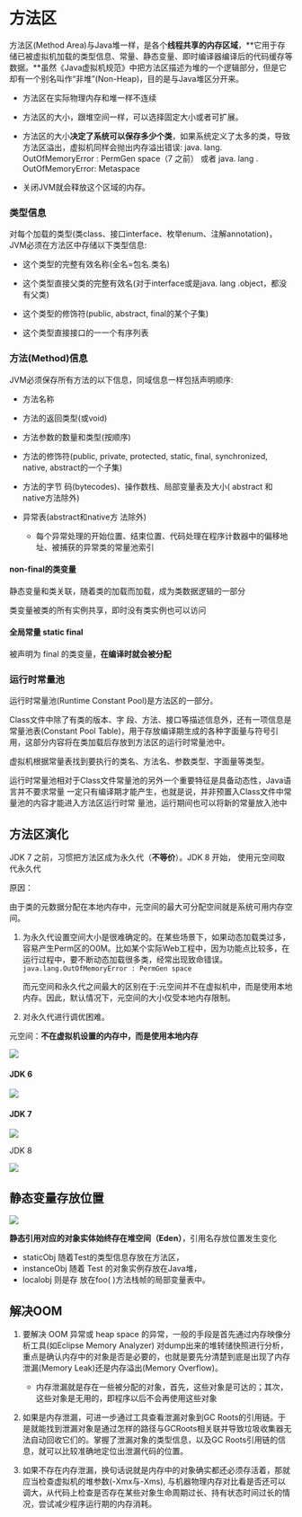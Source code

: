 

# 方法区

方法区(Method Area)与Java堆一样，是各个**线程共享的内存区域**，**它用于存储已被虚拟机加载的类型信息、常量、静态变量、即时编译器编译后的代码缓存等数据。**虽然《Java虚拟机规范》中把方法区描述为堆的一个逻辑部分，但是它却有一个别名叫作“非堆”(Non-Heap)，目的是与Java堆区分开来。

- 方法区在实际物理内存和堆一样不连续

- 方法区的大小，跟堆空间一样，可以选择固定大小或者可扩展。

- 方法区的大小**决定了系统可以保存多少个类**，如果系统定义了太多的类，导致方法区溢出，虚拟机同样会抛出内存溢出错误: java. lang. OutOfMemoryError : PermGen space（7 之前） 或者 java. lang . OutOfMemoryError: Metaspace

- 关闭JVM就会释放这个区域的内存。

###  类型信息

对每个加载的类型(类class、接口interface、枚举enum、注解annotation)，JVM必须在方法区中存储以下类型信息:

- 这个类型的完整有效名称(全名=包名.类名)

- 这个类型直接父类的完整有效名(对于interface或是java. lang .object，都没有父类)

- 这个类型的修饰符(public, abstract, final的某个子集)

- 这个类型直接接口的一一个有序列表

### 方法(Method)信息

JVM必须保存所有方法的以下信息，同域信息一样包括声明顺序:

- 方法名称

- 方法的返回类型(或void)

- 方法参数的数量和类型(按顺序)

- 方法的修饰符(public, private, protected, static, final, synchronized, native,  abstract的一个子集)

- 方法的字节 码(bytecodes)、操作数栈、局部变量表及大小( abstract 和 native方法除外)

- 异常表(abstract和native方 法除外)
    - 每个异常处理的开始位置、结束位置、代码处理在程序计数器中的偏移地址、被捕获的异常类的常量池索引

#### non-final的类变量

静态变量和类关联，随着类的加载而加载，成为类数据逻辑的一部分

类变量被类的所有实例共享，即时没有类实例也可以访问

#### 全局常量 static final

被声明为 final 的类变量，**在编译时就会被分配**

### 运行时常量池

运行时常量池(Runtime Constant Pool)是方法区的一部分。

Class文件中除了有类的版本、字 段、方法、接口等描述信息外，还有一项信息是常量池表(Constant Pool Table)，用于存放编译期生成的各种字面量与符号引用，这部分内容将在类加载后存放到方法区的运行时常量池中。

虚拟机根据常量表找到要执行的类名、方法名、参数类型、字面量等类型。

运行时常量池相对于Class文件常量池的另外一个重要特征是具备动态性，Java语言并不要求常量 一定只有编译期才能产生，也就是说，并非预置入Class文件中常量池的内容才能进入方法区运行时常 量池，运行期间也可以将新的常量放入池中





## 方法区演化

JDK 7 之前，习惯把方法区成为永久代（**不等价**）。JDK 8 开始， 使用元空间取代永久代

原因：

由于类的元数据分配在本地内存中，元空间的最大可分配空间就是系统可用内存空间。

1. 为永久代设置空间大小是很难确定的。在某些场景下，如果动态加载类过多，容易产生Perm区的O0M。比如某个实际Web工程中，因为功能点比较多，在运行过程中，要不断动态加载很多类，经常出现致命错误。`java.lang.OutOfMemoryError : PermGen space`

    而元空间和永久代之间最大的区别在于:元空间并不在虚拟机中，而是使用本地内存。因此，默认情况下，元空间的大小仅受本地内存限制。

2. 对永久代进行调优困难。



元空间：**不在虚拟机设置的内存中，而是使用本地内存**

![](https://tva1.sinaimg.cn/large/007S8ZIlly1gesy8fygwaj31de0cyarn.jpg)

#### JDK 6

![](https://tva1.sinaimg.cn/large/007S8ZIlly1gesyjzlx8kj312e0k0q8w.jpg)

#### JDK 7

![](https://tva1.sinaimg.cn/large/007S8ZIlly1gesyke692sj311u0juag5.jpg)

JDK 8

![](https://tva1.sinaimg.cn/large/007S8ZIlly1gesym5wkwqj31as0j8agu.jpg)



## 静态变量存放位置

![](https://tva1.sinaimg.cn/large/007S8ZIlly1gesywwbz6lj310e0g6abt.jpg)

**静态引用对应的对象实体始终存在堆空间（Eden）**，引用名存放位置发生变化

- staticObj 随着Test的类型信息存放在方法区，
- instanceObj 随着 Test 的对象实例存放在Java堆，
- localobj 则是存 放在foo( )方法栈帧的局部变量表中。



## 解决OOM

1. 要解决 OOM 异常或 heap space 的异常，一般的手段是首先通过内存映像分析工具(如Eclipse Memory Analyzer) 对dump出来的堆转储快照进行分析，重点是确认内存中的对象是否是必要的，也就是要先分清楚到底是出现了内存泄漏(Memory Leak)还是内存溢出(Memory Overflow)。
    - 内存泄漏就是存在一些被分配的对象，首先，这些对象是可达的；其次，这些对象是无用的，即程序以后不会再使用这些对象

2. 如果是内存泄漏，可进一步通过工具查看泄漏对象到GC Roots的引用链。于是就能找到泄漏对象是通过怎样的路径与GCRoots相关联并导致垃圾收集器无法自动回收它们的。掌握了泄漏对象的类型信息，以及GC Roots引用链的信息，就可以比较准确地定位出泄漏代码的位置。

3. 如果不存在内存泄漏，换句话说就是内存中的对象确实都还必须存活着，那就应当检查虚拟机的堆参数(-Xmx与-Xms), 与机器物理内存对比看是否还可以调大，从代码上检查是否存在某些对象生命周期过长、持有状态时间过长的情况，尝试减少程序运行期的内存消耗。